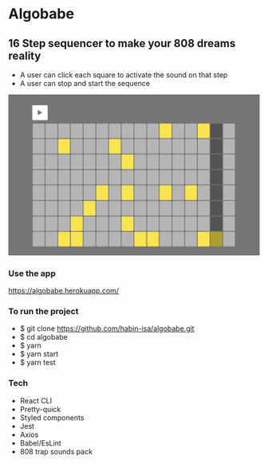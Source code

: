 # Algobabe

## 16 Step sequencer to make your 808 dreams reality

- A user can click each square to activate the sound on that step
- A user can stop and start the sequence

![alt text](/src/assets/preview.png 'Preview')

### Use the app

https://algobabe.herokuapp.com/

### To run the project

- \$ git clone https://github.com/habin-isa/algobabe.git
- \$ cd algobabe
- \$ yarn
- \$ yarn start
- \$ yarn test

### Tech

- React CLI
- Pretty-quick
- Styled components
- Jest
- Axios
- Babel/EsLint
- 808 trap sounds pack
